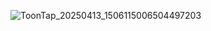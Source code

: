 ![ToonTap_20250413_1506115006504497203](https://github.com/user-attachments/assets/d3ee4bb2-e1d8-4712-b6a7-73bd4dcbdc60)
